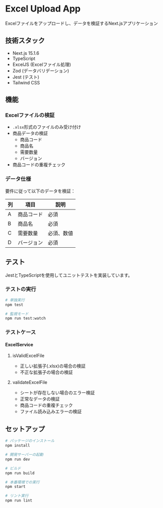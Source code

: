 # Excel Upload App

Excelファイルをアップロードし、データを検証するNext.jsアプリケーション

## 技術スタック

- Next.js 15.1.6
- TypeScript
- ExcelJS (Excelファイル処理)
- Zod (データバリデーション)
- Jest (テスト)
- Tailwind CSS

## 機能

### Excelファイルの検証
- `.xlsx`形式のファイルのみ受け付け
- 商品データの検証
  - 商品コード
  - 商品名
  - 需要数量
  - バージョン
- 商品コードの重複チェック

### データ仕様

要件に従って以下のデータを検証：

| 列 | 項目 | 説明 |
|---|---|---|
| A | 商品コード | 必須 |
| B | 商品名 | 必須 |
| C | 需要数量 | 必須、数値 |
| D | バージョン | 必須 |

## テスト

JestとTypeScriptを使用してユニットテストを実装しています。

### テストの実行

```bash
# 単独実行
npm test

# 監視モード
npm run test:watch
```

### テストケース

#### ExcelService

1. isValidExcelFile
   - 正しい拡張子(.xlsx)の場合の検証
   - 不正な拡張子の場合の検証

2. validateExcelFile
   - シートが存在しない場合のエラー検証
   - 正常なデータの検証
   - 商品コードの重複チェック
   - ファイル読み込みエラーの検証

## セットアップ

```bash
# パッケージのインストール
npm install

# 開発サーバーの起動
npm run dev

# ビルド
npm run build

# 本番環境での実行
npm start

# リント実行
npm run lint
